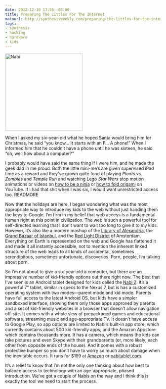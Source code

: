 ```yaml
---
date: 2012-12-10 17:56 -08:00
title: Preparing The Littles For The Internet
mainurl: http://synthesisweekly.com/preparing-the-littles-for-the-internet/
tags:
- synthesis
- hacking
- hardware
- kids
---
```

<img class="right" alt="Nabi" height="250" src="https://mattolson-blog.s3.amazonaws.com/nabi.png" width="250"/>

When I asked my six-year-old what he hoped Santa would bring him for Christmas, he said &ldquo;you know… It starts with an F… A phone!&rdquo; When I informed him that he couldn&rsquo;t have a phone 
until he was sixteen, he said &ldquo;oh, well how about a computer?&rdquo;

I probably would have said the same thing if I were him, and he made the geek dad in me proud. Both the little mini-me&rsquo;s are given supervised iPad time as a reward and they&rsquo;ve grown quite 
fond of playing _Plants vs. Zombies_ and _Temple Run_ and watching Lego _Star Wars_ stop motion animations or videos on [how to be a ninja](https://www.youtube.com/watch?v=JdLCEwEFCMU) or 
[how to fold origami](https://www.youtube.com/watch?v=FSijU52XJ7w) on YouTube. If I had that shit when I was six, I would want unrestricted access too.
READMORE

Now that the holidays are here, I began wondering what was the most appropriate way to introduce my kids to the web without just handing them the keys to Google. I&rsquo;m firm in my belief that web 
access is a fundamental human right at this point in civilization. The web is such a powerful tool for self-directed learning that I don&rsquo;t want to wait too long to give it to my kids. However, 
it&rsquo;s also like a modern mashup of the [Library of Alexandria](http://en.wikipedia.org/wiki/Library_of_Alexandria), the [Grand Bazaar of Istanbul](http://en.wikipedia.org/wiki/Grand_Bazaar,_Istanbul), 
and the [Red Light District](http://en.wikipedia.org/wiki/De_Wallen) of Amsterdam. Everything on Earth is represented on the web and Google has flattened it and made it all instantly accessible, not to 
mention the inherent linked structure of the web leads to all kinds of accidental, sometimes serendipitous, sometimes unfortunate, discoveries. Porn, people, I&rsquo;m talking about porn.

So I&rsquo;m not about to give a six-year-old a computer, but there are an impressive number of kid-friendly options out there right now. The best that I&rsquo;ve seen is an Android tablet designed 
for kids called the [Nabi 2](http://www.nabitablet.com). It&rsquo;s a powerful 7&rdquo; tablet, similar in specs to the Nexus 7, but is has a customized operating system with two modes&mdash;parent mode and kid mode. Parents 
have full access to the latest Android OS, but kids have a simpler sandboxed interface, showing them only those apps approved by parents and a set of kid-friendly websites in a browser that doesn&rsquo;t 
allow navigation off-site. It comes with a whole slew of prepackaged games and educational software, streaming music and age-appropriate TV. It doesn&rsquo;t have access to Google Play, so app options 
are limited to Nabi&rsquo;s built-in app store, which currently contains about 500 kid-friendly apps, and the Amazon Appstore which contains thousands more. It has a camera, which means the kids can 
take pictures and even Skype with their grandparents (or, more likely, each other from opposite ends of the house). And it comes with a robust protective bumper so you don&rsquo;t have to worry so 
much about damage when the inevitable occurs. It runs for $199 at [Amazon](http://www.amazon.com/Fuhu-NABI-NABI2-NV7A-7-Inch-Tablet/dp/B008DBI5RI/ref=sr_1_1?ie=UTF8&amp;qid=1355372519&amp;sr=8-1) or 
[nabitablet.com](http://www.nabitablet.com).

It&rsquo;s a relief to know that I&rsquo;m not the only one thinking about how best to balance access to technology with an age-appropriate, phased introduction. We&rsquo;ve got a couple of Nabis 
on the way and I think this is exactly the tool we need to start the process.

